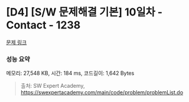 # [D4] [S/W 문제해결 기본] 10일차 - Contact - 1238 

[문제 링크](https://swexpertacademy.com/main/code/problem/problemDetail.do?contestProbId=AV15B1cKAKwCFAYD) 

### 성능 요약

메모리: 27,548 KB, 시간: 184 ms, 코드길이: 1,642 Bytes



> 출처: SW Expert Academy, https://swexpertacademy.com/main/code/problem/problemList.do